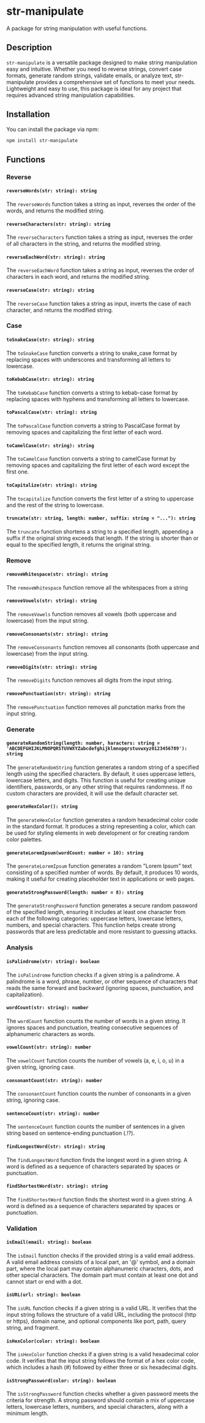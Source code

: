 # str-manipulate

A package for string manipulation with useful functions.

## Description

`str-manipulate` is a versatile package designed to make string manipulation easy and intuitive. Whether you need to reverse strings, convert case formats, generate random strings, validate emails, or analyze text, str-manipulate provides a comprehensive set of functions to meet your needs. Lightweight and easy to use, this package is ideal for any project that requires advanced string manipulation capabilities.

## Installation

You can install the package via npm:

```sh
npm install str-manipulate
```

## Functions

### Reverse

#### **`reverseWords(str: string): string`**

The `reverseWords` function takes a string as input, reverses the order of the words, and returns the modified string.

#### **`reverseCharacters(str: string): string`**

The `reverseCharacters` function takes a string as input, reverses the order of all characters in the string, and returns the modified string.

#### **`reverseEachWord(str: string): string`**

The `reverseEachWord` function takes a string as input, reverses the order of characters in each word, and returns the modified string.

#### **`reverseCase(str: string): string`**

The `reverseCase` function takes a string as input, inverts the case of each character, and returns the modified string.

### Case

#### **`toSnakeCase(str: string): string`**

The `toSnakeCase` function converts a string to snake_case format by replacing spaces with underscores and transforming all letters to lowercase.

#### **`toKebabCase(str: string): string`**

The `toKebabCase` function converts a string to kebab-case format by replacing spaces with hyphens and transforming all letters to lowercase.

#### **`toPascalCase(str: string): string`**

The `toPascalCase` function converts a string to PascalCase format by removing spaces and capitalizing the first letter of each word.


#### **`toCamelCase(str: string): string`**

The `toCamelCase` function converts a string to camelCase format by removing spaces and capitalizing the first letter of each word except the first one.

#### **`toCapitalize(str: string): string`**

The `tocapitalize` function converts the first letter of a string to uppercase and the rest of the string to lowercase.

#### **`truncate(str: string, length: number, suffix: string = "..."): string`**

The `truncate` function shortens a string to a specified length, appending a suffix if the original string exceeds that length. If the string is shorter than or equal to the specified length, it returns the original string.

### Remove

#### **`removeWhitespace(str: string): string`**

The `removeWhitespace` function remove all the whitespaces from a string

#### **`removeVowels(str: string): string`**

The `removeVowels` function removes all vowels (both uppercase and lowercase) from the input string.

#### **`removeConsonants(str: string): string`**

The `removeConsonants` function removes all consonants (both uppercase and lowercase) from the input string.

#### **`removeDigits(str: string): string`**

The `removeDigits` function removes all digits from the input string.

#### **`removePunctuation(str: string): string`**

The `removePunctuation` function removes all punctation marks from the input string.

### Generate

#### **`generateRandomString(length: number, haracters: string = 'ABCDEFGHIJKLMNOPQRSTUVWXYZabcdefghijklmnopqrstuvwxyz0123456789'): string`**

The `generateRandomString` function generates a random string of a specified length using the specified characters. By default, it uses uppercase letters, lowercase letters, and digits. This function is useful for creating unique identifiers, passwords, or any other string that requires randomness. If no custom characters are provided, it will use the default character set.

#### **`generateHexColor(): string`**

The `generateHexColor` function generates a random hexadecimal color code in the standard format. It produces a string representing a color, which can be used for styling elements in web development or for creating random color palettes.

#### **`generateLoremIpsum(wordCount: number = 10): string`**

The `generateLoremIpsum` function generates a random "Lorem Ipsum" text consisting of a specified number of words. By default, it produces 10 words, making it useful for creating placeholder text in applications or web pages.

#### **`generateStrongPassword(length: number = 8): string`**

The `generateStrongPassword` function generates a secure random password of the specified length, ensuring it includes at least one character from each of the following categories: uppercase letters, lowercase letters, numbers, and special characters. This function helps create strong passwords that are less predictable and more resistant to guessing attacks.

### Analysis

#### **`isPalindrome(str: string): boolean`**

The `isPalindrome` function checks if a given string is a palindrome. A palindrome is a word, phrase, number, or other sequence of characters that reads the same forward and backward (ignoring spaces, punctuation, and capitalization).

#### **`wordCount(str: string): number`**

The `wordCount` function counts the number of words in a given string. It ignores spaces and punctuation, treating consecutive sequences of alphanumeric characters as words.

#### **`vowelCount(str: string): number`**

The `vowelCount` function counts the number of vowels (a, e, i, o, u) in a given string, ignoring case.

#### **`consonantCount(str: string): number`**

The `consonantCount` function counts the number of consonants in a given string, ignoring case.

#### **`sentenceCount(str: string): number`**

The `sentenceCount` function counts the number of sentences in a given string based on sentence-ending punctuation (.!?).

#### **`findLongestWord(str: string): string`**

The `findLongestWord` function finds the longest word in a given string. A word is defined as a sequence of characters separated by spaces or punctuation.

#### **`findShortestWord(str: string): string`**

The `findShortestWord` function finds the shortest word in a given string. A word is defined as a sequence of characters separated by spaces or punctuation.

### Validation

#### **`isEmail(email: string): boolean`**

The `isEmail` function checks if the provided string is a valid email address. A valid email address consists of a local part, an '@' symbol, and a domain part, where the local part may contain alphanumeric characters, dots, and other special characters. The domain part must contain at least one dot and cannot start or end with a dot.

#### **`isURL(url: string): boolean`**

The `isURL` function checks if a given string is a valid URL. It verifies that the input string follows the structure of a valid URL, including the protocol (http or https), domain name, and optional components like port, path, query string, and fragment.

#### **`isHexColor(color: string): boolean`**

The `isHexColor` function checks if a given string is a valid hexadecimal color code. It verifies that the input string follows the format of a hex color code, which includes a hash (#) followed by either three or six hexadecimal digits.

#### **`isStrongPassword(color: string): boolean`**

The `isStrongPassword` function checks whether a given password meets the criteria for strength. A strong password should contain a mix of uppercase letters, lowercase letters, numbers, and special characters, along with a minimum length.